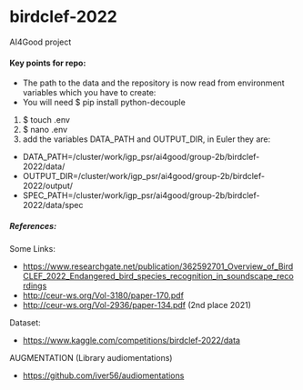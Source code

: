 # birdclef-2022
AI4Good project


#### Key points for repo:
- The path to the data and the repository is now read from environment variables which you have to create: 
- You will need $ pip install python-decouple
1. $ touch .env 
2. $ nano .env 
3. add the variables DATA_PATH and OUTPUT_DIR, in Euler they are:
* DATA_PATH=/cluster/work/igp_psr/ai4good/group-2b/birdclef-2022/data/
* OUTPUT_DIR=/cluster/work/igp_psr/ai4good/group-2b/birdclef-2022/output/
* SPEC_PATH=/cluster/work/igp_psr/ai4good/group-2b/birdclef-2022/data/spec

##### References:

Some Links:

- https://www.researchgate.net/publication/362592701_Overview_of_BirdCLEF_2022_Endangered_bird_species_recognition_in_soundscape_recordings
- http://ceur-ws.org/Vol-3180/paper-170.pdf
- http://ceur-ws.org/Vol-2936/paper-134.pdf (2nd place 2021)


Dataset:
- https://www.kaggle.com/competitions/birdclef-2022/data

AUGMENTATION (Library audiomentations)
- https://github.com/iver56/audiomentations
